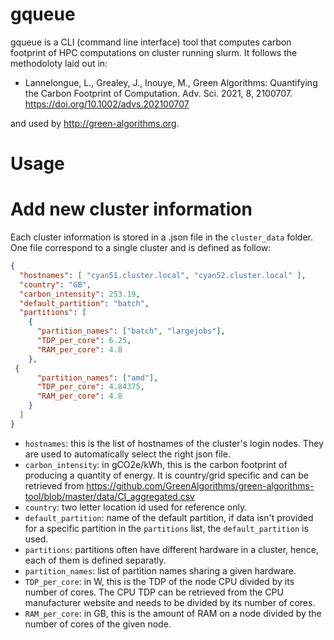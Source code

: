 # gqueue

gqueue is a CLI (command line interface) tool that computes carbon footprint of HPC computations on cluster running slurm. 
It follows the methodoloty laid out in:
 - Lannelongue, L., Grealey, J., Inouye, M., Green Algorithms: Quantifying the Carbon Footprint of Computation. Adv. Sci. 2021, 8, 2100707. https://doi.org/10.1002/advs.202100707 

and used by http://green-algorithms.org.


# Usage


# Add new cluster information
Each cluster information is stored in a .json file in the `cluster_data` folder. One file correspond to a single cluster and is defined as follow:

```json
{
  "hostnames": [ "cyan51.cluster.local", "cyan52.cluster.local" ],
  "country": "GB",
  "carbon_intensity": 253.19,
  "default_partition": "batch",
  "partitions": [
    {
      "partition_names": ["batch", "largejobs"],
      "TDP_per_core": 6.25,
      "RAM_per_core": 4.8
    },
 {
      "partition_names": ["amd"],
      "TDP_per_core": 4.84375,
      "RAM_per_core": 4.8
    }
  ]
}
```
- `hostnames`: this is the list of hostnames of the cluster's login nodes. They are used to automatically select the right json file.
- `carbon_intensity`: in gCO2e/kWh, this is the carbon footprint of producing a quantity of energy. It is country/grid specific and can be retrieved from https://github.com/GreenAlgorithms/green-algorithms-tool/blob/master/data/CI_aggregated.csv
- `country`: two letter location id used for reference only.
- `default_partition`: name of the default partition, if data isn't provided for a specific partition in the `partitions` list, the `default_partition` is used.
- `partitions`: partitions often have different hardware in a cluster, hence, each of them is defined separatly.
 - `partition_names`: list of partition names sharing a given hardware.
 - `TDP_per_core`: in W, this is the TDP of the node CPU divided by its number of cores. The CPU TDP can be retrieved from the CPU manufacturer website and needs to be divided by its number of cores.
 - `RAM_per_core`: in GB, this is the amount of RAM on a node divided by the number of cores of the given node. 
